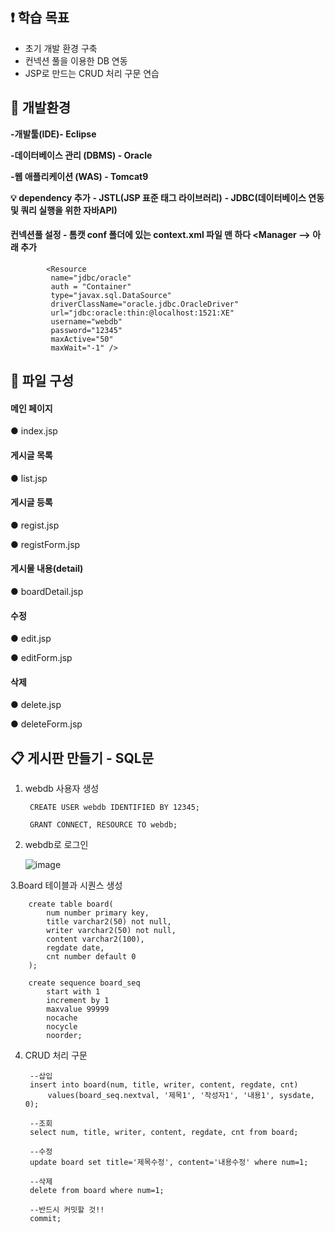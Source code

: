 ## :exclamation: 학습 목표
- 초기 개발 환경 구축
- 컨넥션 풀을 이용한 DB 연동
- JSP로 만드는 CRUD 처리 구문 연습

## :electric_plug: 개발환경 

 **-개발툴(IDE)- Eclipse**

 **-데이터베이스 관리 (DBMS) - Oracle**

 **-웹 애플리케이션 (WAS) - Tomcat9**

**:bulb: dependency 추가** 
**- JSTL(JSP 표준 태그 라이브러리)**
**- JDBC(데이터베이스 연동 및 쿼리 실행을 위한 자바API)**

#### 컨넥션풀 설정 - 톰캣 conf 폴더에 있는 context.xml 파일 맨 하다 <Manager  --> 아래 추가

            <Resource
             name="jdbc/oracle"
             auth = "Container"
             type="javax.sql.DataSource"
             driverClassName="oracle.jdbc.OracleDriver"
             url="jdbc:oracle:thin:@localhost:1521:XE"
             username="webdb"
             password="12345"
             maxActive="50"
             maxWait="-1" />


## :open_file_folder: 파일 구성

#### 메인 페이지
  ● index.jsp

#### 게시글 목록
  ● list.jsp

#### 게시글 등록
  ● regist.jsp


  ● registForm.jsp

#### 게시물 내용(detail)
  ● boardDetail.jsp

#### 수정
  ● edit.jsp


  ● editForm.jsp

#### 삭제
● delete.jsp


● deleteForm.jsp



## :clipboard: 게시판 만들기 - SQL문  



1. webdb 사용자 생성


        CREATE USER webdb IDENTIFIED BY 12345;
        
        GRANT CONNECT, RESOURCE TO webdb;

2. webdb로 로그인

   ![image](https://github.com/nowod9712/JSP_board/assets/154123670/76fda530-856c-429e-a809-38d982dafcfc)


3.Board 테이블과 시퀀스 생성

        create table board(
            num number primary key,
            title varchar2(50) not null,
            writer varchar2(50) not null,
            content varchar2(100),
            regdate date,
            cnt number default 0
        );
    
        create sequence board_seq
            start with 1
            increment by 1
            maxvalue 99999
            nocache
            nocycle
            noorder;

4. CRUD 처리 구문

   
        --삽입
        insert into board(num, title, writer, content, regdate, cnt)
            values(board_seq.nextval, '제목1', '작성자1', '내용1', sysdate, 0);
        
        --조회
        select num, title, writer, content, regdate, cnt from board;
        
        --수정
        update board set title='제목수정', content='내용수정' where num=1;

        --삭제
        delete from board where num=1;

        --반드시 커밋할 것!!
        commit;    
